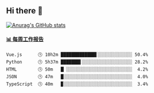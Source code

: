 ## Hi there 👋

[![Anurag's GitHub stats](https://github-readme-stats.vercel.app/api?username=OriLight152)](https://github.com/anuraghazra/github-readme-stats)

<!--
**OriLight152/OriLight152** is a ✨ _special_ ✨ repository because its `README.md` (this file) appears on your GitHub profile.

Here are some ideas to get you started:

- 🔭 I’m currently working on ...
- 🌱 I’m currently learning ...
- 👯 I’m looking to collaborate on ...
- 🤔 I’m looking for help with ...
- 💬 Ask me about ...
- 📫 How to reach me: ...
- 😄 Pronouns: ...
- ⚡ Fun fact: ...
-->

<!-- waka-box start -->
#### <a href="https://gist.github.com/92c8d5b388768c10efcba86e82b7c4fb" target="_blank">📊 每周工作报告</a>
```text
Vue.js      🕓 10h2m █████████████▌░░░░░░░░░░░░░ 50.4%
Python      🕓 5h37m ███████▌░░░░░░░░░░░░░░░░░░░ 28.2%
HTML        🕓 50m   █▏░░░░░░░░░░░░░░░░░░░░░░░░░  4.2%
JSON        🕓 47m   █░░░░░░░░░░░░░░░░░░░░░░░░░░  4.0%
TypeScript  🕓 40m   ▉░░░░░░░░░░░░░░░░░░░░░░░░░░  3.4%
```
<!-- Powered by https://github.com/journey-ad/waka-box-go . -->
<!-- waka-box end -->
